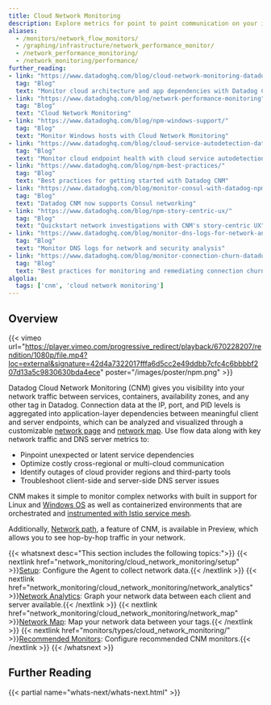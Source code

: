 ```yaml
---
title: Cloud Network Monitoring
description: Explore metrics for point to point communication on your infrastructure.
aliases:
  - /monitors/network_flow_monitors/
  - /graphing/infrastructure/network_performance_monitor/
  - /network_performance_monitoring/
  - /network_monitoring/performance/
further_reading:
- link: "https://www.datadoghq.com/blog/cloud-network-monitoring-datadog/"
  tag: "Blog"
  text: "Monitor cloud architecture and app dependencies with Datadog CNM"
- link: "https://www.datadoghq.com/blog/network-performance-monitoring"
  tag: "Blog"
  text: "Cloud Network Monitoring"
- link: "https://www.datadoghq.com/blog/npm-windows-support/"
  tag: "Blog"
  text: "Monitor Windows hosts with Cloud Network Monitoring"
- link: "https://www.datadoghq.com/blog/cloud-service-autodetection-datadog/"
  tag: "Blog"
  text: "Monitor cloud endpoint health with cloud service autodetection"
- link: "https://www.datadoghq.com/blog/npm-best-practices/"
  tag: "Blog"
  text: "Best practices for getting started with Datadog CNM"
- link: "https://www.datadoghq.com/blog/monitor-consul-with-datadog-npm/"
  tag: "Blog"
  text: "Datadog CNM now supports Consul networking"
- link: "https://www.datadoghq.com/blog/npm-story-centric-ux/"
  tag: "Blog"
  text: "Quickstart network investigations with CNM's story-centric UX"
- link: "https://www.datadoghq.com/blog/monitor-dns-logs-for-network-and-security-datadog/"
  tag: "Blog"
  text: "Monitor DNS logs for network and security analysis"
- link: "https://www.datadoghq.com/blog/monitor-connection-churn-datadog/"
  tag: "Blog"
  text: "Best practices for monitoring and remediating connection churn"
algolia:
  tags: ['cnm', 'cloud network monitoring']
---
```


## Overview

{{< vimeo url="https://player.vimeo.com/progressive_redirect/playback/670228207/rendition/1080p/file.mp4?loc=external&signature=42d4a7322017fffa6d5cc2e49ddbb7cfc4c6bbbbf207d13a5c9830630bda4ece" poster="/images/poster/npm.png" >}}

Datadog Cloud Network Monitoring (CNM) gives you visibility into your network traffic between services, containers, availability zones, and any other tag in Datadog. Connection data at the IP, port, and PID levels is aggregated into application-layer dependencies between meaningful client and server endpoints, which can be analyzed and visualized through a customizable [network page][1] and [network map][2]. Use flow data along with key network traffic and DNS server metrics to:

* Pinpoint unexpected or latent service dependencies
* Optimize costly cross-regional or multi-cloud communication
* Identify outages of cloud provider regions and third-party tools
* Troubleshoot client-side and server-side DNS server issues

CNM makes it simple to monitor complex networks with built in support for Linux and [Windows OS][3] as well as containerized environments that are orchestrated and [instrumented with Istio service mesh][4].

Additionally, [Network path][5], a feature of CNM, is available in Preview, which allows you to see hop-by-hop traffic in your network.

{{< whatsnext desc="This section includes the following topics:">}}
    {{< nextlink href="network_monitoring/cloud_network_monitoring/setup" >}}<u>Setup</u>: Configure the Agent to collect network data.{{< /nextlink >}}
    {{< nextlink href="network_monitoring/cloud_network_monitoring/network_analytics" >}}<u>Network Analytics</u>: Graph your network data between each client and server available.{{< /nextlink >}}
    {{< nextlink href="network_monitoring/cloud_network_monitoring/network_map" >}}<u>Network Map</u>: Map your network data between your tags.{{< /nextlink >}}
    {{< nextlink href="monitors/types/cloud_network_monitoring/" >}}<u>Recommended Monitors</u>: Configure recommended CNM monitors.{{< /nextlink >}}
{{< /whatsnext >}}

## Further Reading

{{< partial name="whats-next/whats-next.html" >}}

[1]: https://app.datadoghq.com/network
[2]: https://app.datadoghq.com/network/map
[3]: https://www.datadoghq.com/blog/npm-windows-support/
[4]: https://www.datadoghq.com/blog/monitor-istio-with-npm/
[5]: /network_monitoring/network_path/
